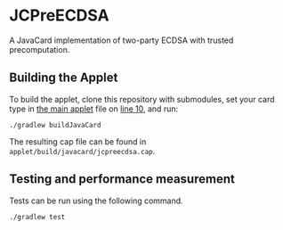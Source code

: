 # JCPreECDSA

A JavaCard implementation of two-party ECDSA with trusted precomputation.

## Building the Applet

To build the applet, clone this repository with submodules, set your card type in [the main applet](applet/src/main/java/jcpreecdsa/JCPreECDSA.java#L10) file on [line 10](applet/src/main/java/jcpreecdsa/JCPreECDSA.java#L10), and run:

```
./gradlew buildJavaCard
```

The resulting cap file can be found in `applet/build/javacard/jcpreecdsa.cap`.

## Testing and performance measurement

Tests can be run using the following command. 

```
./gradlew test
```